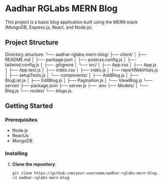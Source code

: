 
# Aadhar RGLabs MERN Blog

This project is a basic blog application built using the MERN stack (MongoDB, Express.js, React, and Node.js).

## Project Structure
Directory structure: └── aadhar-rglabs-mern-blog/ ├── client/ │ ├── README.md │ ├── package.json │ ├── postcss.config.js │ ├── tailwind.config.js │ ├── .gitignore │ └── src/ │ ├── App.css │ ├── App.js │ ├── App.test.js │ ├── index.css │ ├── index.js │ ├── reportWebVitals.js │ ├── setupTests.js │ └── components/ │ ├── AddBlog.js │ ├── BlogList.js │ ├── EditBlog.js │ ├── Pagination.js │ └── ViewBlog.js └── server/ ├── package.json ├── server.js ├── .env ├── Models/ │ └── Blog.js └── routes/ └── blogs.js


## Getting Started

### Prerequisites

- Node.js
- ReactJs
- MongoDB

### Installing

1. **Clone the repository**:
   ```bash
   git clone https://github.com/your-username/aadhar-rglabs-mern-blog.git
   cd aadhar-rglabs-mern-blog
